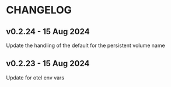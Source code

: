 
# CHANGELOG

## v0.2.24 - 15 Aug 2024

Update the handling of the default for the persistent volume name

## v0.2.23 - 15 Aug 2024

Update for otel env vars
